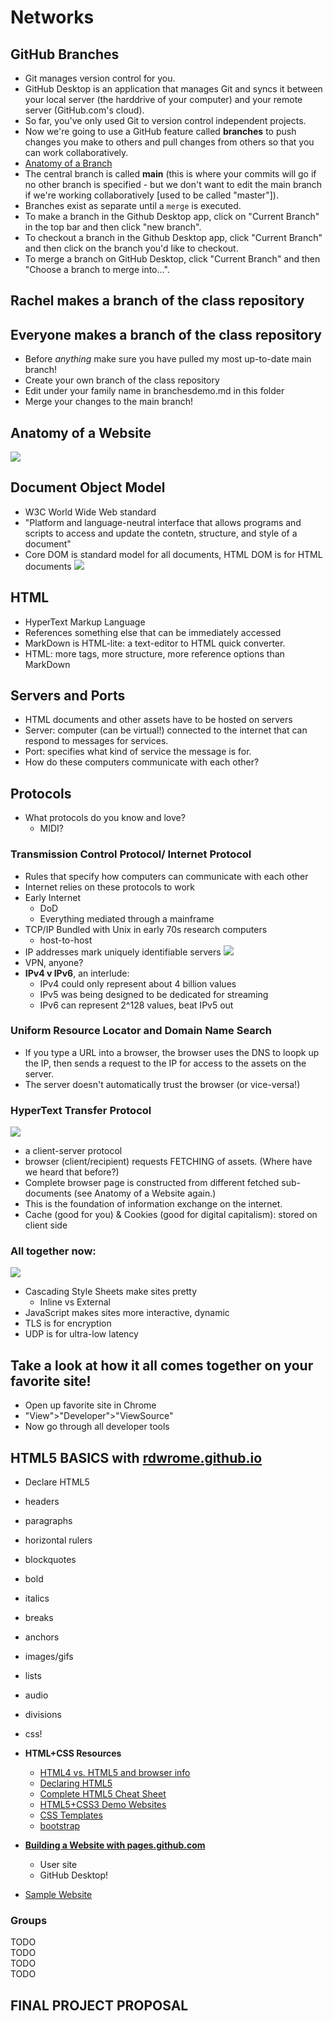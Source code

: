 # Networks

## GitHub Branches

- Git manages version control for you.
- GitHub Desktop is an application that manages Git and syncs it between your local server (the harddrive of your computer) and your remote server (GitHub.com's cloud).
- So far, you've only used Git to version control independent projects.
- Now we're going to use a GitHub feature called **branches** to push changes you make to others and pull changes from others so that you can work collaboratively.
- [Anatomy of a Branch](https://guides.github.com/introduction/flow/)
- The central branch is called **main** (this is where your commits will go if no other branch is specified - but we don't want to edit the main branch if we're working collaboratively [used to be called "master"]).
- Branches exist as separate until a `merge` is executed.
- To make a branch in the Github Desktop app, click on "Current Branch" in the top bar and then click "new branch".
- To checkout a branch in the Github Desktop app, click "Current Branch" and then click on the branch you'd like to checkout.
- To merge a branch on GitHub Desktop, click "Current Branch" and then "Choose a branch to merge into...".

## Rachel makes a branch of the class repository

## Everyone makes a branch of the class repository
- Before *anything* make sure you have pulled my most up-to-date main branch!
- Create your own branch of the class repository
- Edit under your family name in branchesdemo.md in this folder
- Merge your changes to the main branch!

## Anatomy of a Website
![](img/anatomyofsite.png)

## Document Object Model
- W3C World Wide Web standard
- "Platform and language-neutral interface that allows programs and scripts to access and update the contetn, structure, and style of a document"
- Core DOM is standard model for all documents, HTML DOM is for HTML documents
![](img/DOM.png)

## HTML
- HyperText Markup Language
- References something else that can be immediately accessed
- MarkDown is HTML-lite: a text-editor to HTML quick converter.
- HTML: more tags, more structure, more reference options than MarkDown

## Servers and Ports
- HTML documents and other assets have to be hosted on servers
- Server: computer (can be virtual!) connected to the internet that can respond to messages for services.
- Port: specifies what kind of service the message is for.
- How do these computers communicate with each other?

## Protocols
- What protocols do you know and love?
  - MIDI?
### Transmission Control Protocol/ Internet Protocol
  - Rules that specify how computers can communicate with each other
  - Internet relies on these protocols to work
  - Early Internet
    - DoD
    - Everything mediated through a mainframe
  - TCP/IP Bundled with Unix in early 70s research computers
    - host-to-host
  - IP addresses mark uniquely identifiable servers
  ![](img/snail.png)
  - VPN, anyone?
  - **IPv4 v IPv6**, an interlude:
    - IPv4 could only represent about 4 billion values
    - IPv5 was being designed to be dedicated for streaming
    - IPv6 can represent 2^128 values, beat IPv5 out

### Uniform Resource Locator and Domain Name Search
  - If you type a URL into a browser, the browser uses the DNS to loopk up the IP, then sends a request to the IP for access to the assets on the server.
  - The server doesn't automatically trust the browser (or vice-versa!)

### HyperText Transfer Protocol
![](img/clientproxy.png)
  - a client-server protocol
  - browser (client/recipient) requests FETCHING of assets. (Where have we heard that before?)
  - Complete browser page is constructed from different fetched sub-documents (see Anatomy of a Website again.)
  - This is the foundation of information exchange on the internet.
  - Cache (good for you) & Cookies (good for digital capitalism): stored on client side

### All together now:
![](img/languages.png)
  - Cascading Style Sheets make sites pretty
    - Inline vs External
  - JavaScript makes sites more interactive, dynamic
  - TLS is for encryption
  - UDP is for ultra-low latency

## Take a look at how it all comes together on your favorite site!
- Open up favorite site in Chrome
- "View">"Developer">"ViewSource"
- Now go through all developer tools

## HTML5 BASICS with [rdwrome.github.io](https://rdwrome.github.io/)
  - Declare HTML5
  - headers
  - paragraphs
  - horizontal rulers
  - blockquotes
  - bold
  - italics
  - breaks
  - anchors
  - images/gifs
  - lists
  - audio
  - divisions
  - css!

- **HTML+CSS Resources**
	- [HTML4 vs. HTML5 and browser info](https://www.wpkube.com/html5-cheat-sheet/)
	- [Declaring HTML5](https://developer.mozilla.org/en-US/docs/Web/Guide/HTML/HTML5/Introduction_to_HTML5)
	- [Complete HTML5 Cheat Sheet](https://websitesetup.org/wp-content/uploads/2019/08/HTML-CHEAT-SHEET.png)
	- [HTML5+CSS3 Demo Websites](https://html5up.net/)
	- [CSS Templates](https://www.w3schools.com/css/)
	- [bootstrap](https://getbootstrap.com/docs/4.3/getting-started/contents/#css-files)

- **[Building a Website with pages.github.com](https://pages.github.com/)**
	- User site
	- GitHub Desktop!

- [Sample Website](https://kariestes.github.io/)

### Groups
TODO
<br>
TODO
<br>
TODO
<br>
TODO

## FINAL PROJECT PROPOSAL
